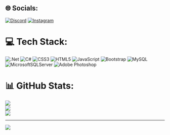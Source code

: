 
## 🌐 Socials:
[![Discord](https://img.shields.io/badge/Discord-%237289DA.svg?logo=discord&logoColor=white)](https://discord.gg/CanTURAN#1586) [![Instagram](https://img.shields.io/badge/Instagram-%23E4405F.svg?logo=Instagram&logoColor=white)](https://instagram.com/hcanturan) 

# 💻 Tech Stack:
![.Net](https://img.shields.io/badge/.NET-5C2D91?style=for-the-badge&logo=.net&logoColor=white) ![C#](https://img.shields.io/badge/c%23-%23239120.svg?style=for-the-badge&logo=c-sharp&logoColor=white) ![CSS3](https://img.shields.io/badge/css3-%231572B6.svg?style=for-the-badge&logo=css3&logoColor=white) ![HTML5](https://img.shields.io/badge/html5-%23E34F26.svg?style=for-the-badge&logo=html5&logoColor=white) ![JavaScript](https://img.shields.io/badge/javascript-%23323330.svg?style=for-the-badge&logo=javascript&logoColor=%23F7DF1E) ![Bootstrap](https://img.shields.io/badge/bootstrap-%23563D7C.svg?style=for-the-badge&logo=bootstrap&logoColor=white) ![MySQL](https://img.shields.io/badge/mysql-%2300f.svg?style=for-the-badge&logo=mysql&logoColor=white) ![MicrosoftSQLServer](https://img.shields.io/badge/Microsoft%20SQL%20Sever-CC2927?style=for-the-badge&logo=microsoft%20sql%20server&logoColor=white) ![Adobe Photoshop](https://img.shields.io/badge/adobephotoshop-%2331A8FF.svg?style=for-the-badge&logo=adobephotoshop&logoColor=white)
# 📊 GitHub Stats:
![](https://github-readme-stats.vercel.app/api?username=halilcanturan&theme=dark&hide_border=true&include_all_commits=true&count_private=false)<br/>
![](https://github-readme-streak-stats.herokuapp.com/?user=halilcanturan&theme=dark&hide_border=true)<br/>
![](https://github-readme-stats.vercel.app/api/top-langs/?username=halilcanturan&theme=dark&hide_border=true&include_all_commits=true&count_private=false&layout=compact)

---
[![](https://visitcount.itsvg.in/api?id=halilcanturan&icon=0&color=0)](https://visitcount.itsvg.in)

<!-- Proudly created with GPRM ( https://gprm.itsvg.in ) -->
